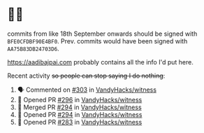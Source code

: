 # 👋🏻
<!--
**aadibajpai/aadibajpai** is a ✨ _special_ ✨ repository because its `README.md` (this file) appears on your GitHub profile.
-->
commits from like 18th September onwards should be signed with `BFE0CFDBF90E4BF0`. Prev. commits would have been signed with `AA75B83DB24703D6`.

https://aadibajpai.com probably contains all the info I'd put here.

Recent activity ~~so people can stop saying I do nothing~~:
<!--START_SECTION:activity-->
1. 🗣 Commented on [#303](https://github.com/VandyHacks/witness/issues/303) in [VandyHacks/witness](https://github.com/VandyHacks/witness)
2. 💪 Opened PR [#296](https://github.com/VandyHacks/witness/pull/296) in [VandyHacks/witness](https://github.com/VandyHacks/witness)
3. 🎉 Merged PR [#294](https://github.com/VandyHacks/witness/pull/294) in [VandyHacks/witness](https://github.com/VandyHacks/witness)
4. 💪 Opened PR [#294](https://github.com/VandyHacks/witness/pull/294) in [VandyHacks/witness](https://github.com/VandyHacks/witness)
5. 💪 Opened PR [#283](https://github.com/VandyHacks/witness/pull/283) in [VandyHacks/witness](https://github.com/VandyHacks/witness)
<!--END_SECTION:activity-->
